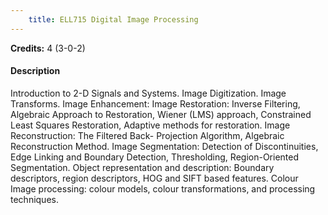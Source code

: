 ```yaml
---
    title: ELL715 Digital Image Processing
---
```

**Credits:** 4 (3-0-2)



#### Description 
Introduction to 2-D Signals and Systems. Image Digitization. Image Transforms. Image Enhancement: Image Restoration: Inverse Filtering, Algebraic Approach to Restoration, Wiener (LMS) approach, Constrained Least Squares Restoration, Adaptive methods for restoration. Image Reconstruction: The Filtered Back- Projection Algorithm, Algebraic Reconstruction Method. Image Segmentation: Detection of Discontinuities, Edge Linking and Boundary Detection, Thresholding, Region-Oriented Segmentation. Object representation and description: Boundary descriptors, region descriptors, HOG and SIFT based features. Colour Image processing: colour models, colour transformations, and processing techniques.